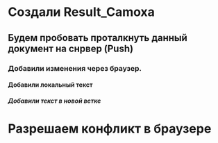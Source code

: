 # Создали Result_Camoxa

## Будем пробовать проталкнуть данный документ на снрвер (Push)

### Добавили изменения через браузер.

#### Добавили локальный текст

##### Добавили текст в новой ветке

# Разрешаем конфликт в браузере
